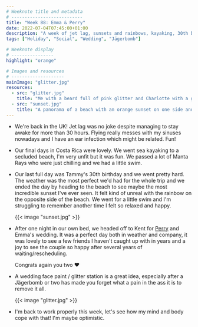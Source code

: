 ```yaml
---
# Weeknote title and metadata
# ---------------------------
title: "Week 88: Emma & Perry"
date: 2022-07-04T07:45:00+01:00
description: "A week of jet lag, sunsets and rainbows, kayaking, 30th birthdays, Jägerbombs, happy couples, glitter beards, and returning to work."
tags: ["Holiday", "Social", "Wedding", "Jägerbomb"]

# Weeknote display
# ----------------
highlight: "orange"

# Images and resources
# --------------------
mainImage: "glitter.jpg"
resources:
  - src: "glitter.jpg"
    title: "Me with a beard full of pink glitter and Charlotte with a glittery flower painted on her face"
  - src: "sunset.jpg"
    title: "A panorama of a beach with an orange sunset on one side and a large rainbow on the other"
---
```


  * We're back in the UK! Jet lag was no joke despite managing to stay awake for more than 30 hours. Flying really messes with my sinuses nowadays and I have an ear infection which might be related. Fun!

  * Our final days in Costa Rica were lovely. We went sea kayaking to a secluded beach, I'm very unfit but it was fun. We passed a lot of Manta Rays who were just chilling and we had a little swim.
  
  * Our last full day was Tammy's 30th birthday and we went pretty hard. The weather was the most perfect we'd had for the whole trip and we ended the day by heading to the beach to see maybe the most incredible sunset I've ever seen. It felt kind of unreal with the rainbow on the opposite side of the beach. We went for a little swim and I'm struggling to remember another time I felt so relaxed and happy.

    {{< image "sunset.jpg" >}}

  * After one night in our own bed, we headed off to Kent for [Perry](https://www.perryharlock.co.uk/) and Emma's wedding. It was a perfect day both in weather and company, it was lovely to see a few friends I haven't caught up with in years and a joy to see the couple so happy after several years of waiting/rescheduling.

    Congrats again you two :heart:

  * A wedding face paint / glitter station is a great idea, especially after a Jägerbomb or two has made you forget what a pain in the ass it is to remove it all.

    {{< image "glitter.jpg" >}}

  * I'm back to work properly this week, let's see how my mind and body cope with that! I'm maybe optimistic.
